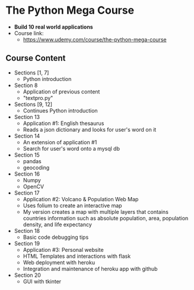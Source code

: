 # The Python Mega Course
* **Build 10 real world applications**
* Course link:
    * https://www.udemy.com/course/the-python-mega-course
## Course Content
* Sections [1, 7]
    * Python introduction
* Section 8
    * Application of previous content
    * "textpro.py"
* Sections [9, 12]
    * Continues Python introduction
* Section 13
    * Application #1: English thesaurus
    * Reads a json dictionary and looks for user's word on it
* Section 14
    * An extension of application #1
    * Search for user's word onto a mysql db
* Section 15
    * pandas
    * geocoding
* Section 16
    * Numpy
    * OpenCV
* Section 17
    * Application #2: Volcano & Population Web Map
    * Uses folium to create an interactive map
    * My version creates a map with multiple layers that contains countries information such as absolute population, area, population density, and life expectancy
* Section 18
    * Basic code debugging tips
* Section 19
    * Application #3: Personal website
    * HTML Templates and interactions with flask
    * Web deployment with heroku
    * Integration and maintenance of heroku app with github
* Section 20
    * GUI with tkinter